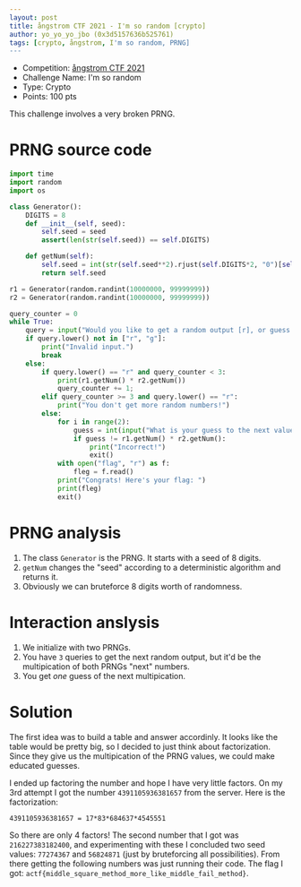 ```yaml
---
layout: post
title: ångstrom CTF 2021 - I'm so random [crypto]
author: yo_yo_yo_jbo (0x3d5157636b525761)
tags: [crypto, ångstrom, I'm so random, PRNG]
---
```


 * Competition: [ångstrom CTF 2021](https://2021.angstromctf.com)
 * Challenge Name: I'm so random
 * Type: Crypto
 * Points: 100 pts

This challenge involves a very broken PRNG.

<!--more-->

PRNG source code
==
```python
import time
import random
import os

class Generator():
    DIGITS = 8
    def __init__(self, seed):
        self.seed = seed
        assert(len(str(self.seed)) == self.DIGITS)

    def getNum(self):
        self.seed = int(str(self.seed**2).rjust(self.DIGITS*2, "0")[self.DIGITS//2:self.DIGITS + self.DIGITS//2])
        return self.seed

r1 = Generator(random.randint(10000000, 99999999))
r2 = Generator(random.randint(10000000, 99999999))

query_counter = 0
while True:
    query = input("Would you like to get a random output [r], or guess the next random number [g]? ")
    if query.lower() not in ["r", "g"]:
        print("Invalid input.")
        break
    else:
        if query.lower() == "r" and query_counter < 3:
            print(r1.getNum() * r2.getNum())
            query_counter += 1;
        elif query_counter >= 3 and query.lower() == "r":
            print("You don't get more random numbers!")
        else:
            for i in range(2):
                guess = int(input("What is your guess to the next value generated? "))
                if guess != r1.getNum() * r2.getNum():
                    print("Incorrect!")
                    exit()
            with open("flag", "r") as f:
                fleg = f.read()
            print("Congrats! Here's your flag: ")
            print(fleg)
            exit()
```

PRNG analysis
==
1. The class `Generator` is the PRNG. It starts with a seed of 8 digits.
2. `getNum` changes the "seed" according to a deterministic algorithm and returns it.
3. Obviously we can bruteforce 8 digits worth of randomness.

Interaction anslysis
==
1. We initialize with two PRNGs.
2. You have `3` queries to get the next random output, but it'd be the multipication of both PRNGs "next" numbers.
3. You get *one* guess of the next multipication.

Solution
==
The first idea was to build a table and answer accordinly.
It looks like the table would be pretty big, so I decided to just think about factorization.
Since they give us the multipication of the PRNG values, we could make educated guesses.

I ended up factoring the number and hope I have very little factors.
On my 3rd attempt I got the number `4391105936381657` from the server.
Here is the factorization:
```
4391105936381657 = 17*83*684637*4545551
```

So there are only 4 factors!
The second number that I got was `216227383182400`, and experimenting with these I concluded two seed values: `77274367` and `56824871` (just by bruteforcing all possibilities).
From there getting the following numbers was just running their code.
The flag I got: `actf{middle_square_method_more_like_middle_fail_method}`.
